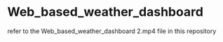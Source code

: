 # Web_based_weather_dashboard

refer to the Web_based_weather_dashboard 2.mp4 file in this repository
